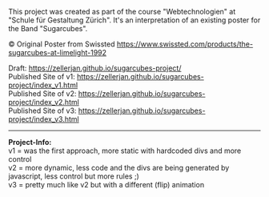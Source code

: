 This project was created as part of the course "Webtechnologien" at "Schule für Gestaltung Zürich". It's an interpretation of an existing poster for the Band "Sugarcubes".


© Original Poster from Swissted
https://www.swissted.com/products/the-sugarcubes-at-limelight-1992

Draft: https://zellerjan.github.io/sugarcubes-project/ <br>
Published Site of v1: https://zellerjan.github.io/sugarcubes-project/index_v1.html <br>
Published Site of v2: https://zellerjan.github.io/sugarcubes-project/index_v2.html <br>
Published Site of v3: https://zellerjan.github.io/sugarcubes-project/index_v3.html
________________
<b>Project-Info:</b><br>
v1 = was the first approach, more static with hardcoded divs and more control <br>
v2 = more dynamic, less code and the divs are being generated by javascript, less control but more rules ;) <br>
v3 = pretty much like v2 but with a different (flip) animation
